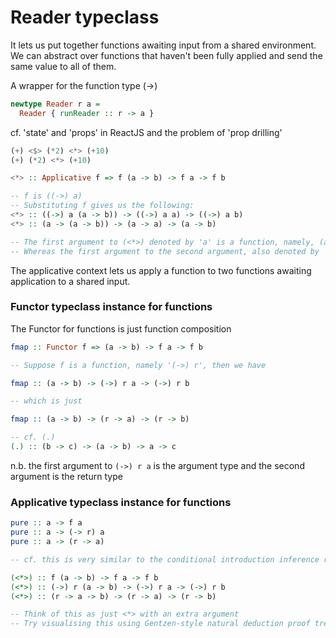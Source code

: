 # Reader typeclass

It lets us put together functions awaiting input from a shared environment. We can abstract over functions that haven't been fully applied and send the same value to all of them.

A wrapper for the function type (->)

```haskell
newtype Reader r a =
  Reader { runReader :: r -> a }
```

cf. 'state' and 'props' in ReactJS and the problem of 'prop drilling'

```haskell
(+) <$> (*2) <*> (+10)
(+) (*2) <*> (+10)

<*> :: Applicative f => f (a -> b) -> f a -> f b 

-- f is ((->) a)
-- Substituting f gives us the following:
<*> :: ((->) a (a -> b)) -> ((->) a a) -> ((->) a b)
<*> :: (a -> (a -> b)) -> (a -> a) -> (a -> b)

-- The first argument to (<*>) denoted by 'a' is a function, namely, (a -> a). In this case, this will be the (+10) function.
-- Whereas the first argument to the second argument, also denoted by 'a', is an Integer. In this case, this will be the argument to (*2) and (+10).
```

The applicative context lets us apply a function to two functions awaiting application to a shared input.

### Functor typeclass instance for functions

The Functor for functions is just function composition

```haskell
fmap :: Functor f => (a -> b) -> f a -> f b

-- Suppose f is a function, namely '(->) r', then we have

fmap :: (a -> b) -> (->) r a -> (->) r b 

-- which is just

fmap :: (a -> b) -> (r -> a) -> (r -> b)

-- cf. (.)
(.) :: (b -> c) -> (a -> b) -> a -> c
```

n.b. the first argument to `(->) r a` is the argument type and the second argument is the return type


### Applicative typeclass instance for functions

```haskell
pure :: a -> f a
pure :: a -> (-> r) a 
pure :: a -> (r -> a)

-- cf. this is very similar to the conditional introduction inference rule in logic

(<*>) :: f (a -> b) -> f a -> f b 
(<*>) :: (->) r (a -> b) -> (->) r a -> (->) r b 
(<*>) :: (r -> a -> b) -> (r -> a) -> (r -> b)

-- Think of this as just <*> with an extra argument
-- Try visualising this using Gentzen-style natural deduction proof tree.

